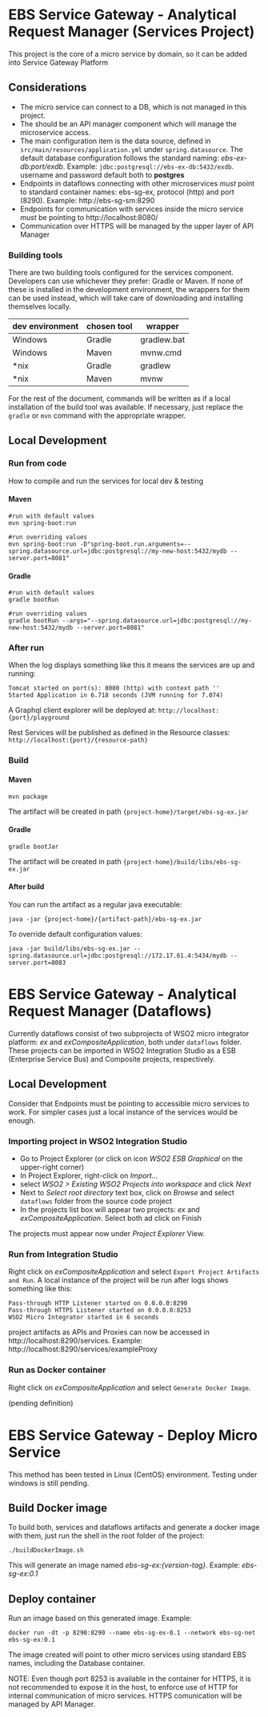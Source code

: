 # EBS Service Gateway - Analytical Request  Manager (Services Project)

This project is the core of a micro service by domain, so it can be added into Service Gateway Platform

## Considerations

 - The micro service can connect to a DB, which is not managed in this project.
 - The should be an API manager component which will manage the microservice access.
 - The main configuration item is the data source, defined in `` src/main/resources/application.yml `` under ``spring.datasource``. The default database configuration follows the standard naming: _ebs-ex-db:port/exdb_. Example: ``jdbc:postgresql://ebs-ex-db:5432/exdb``. username and password default both to **postgres**
 - Endpoints in dataflows connecting with other microservices _must_ point to standard container names: ebs-sg-ex, protocol (http) and port (8290). Example: http://ebs-sg-sm:8290
 - Endpoints for communication with services inside the micro service _must_ be pointing to http://localhost:8080/
 - Communication over HTTPS will be managed by the upper layer of API Manager

### Building tools

There are two building tools configured for the services component. Developers can use whichever they prefer: Gradle or Maven. If none of these is installed in the development environment, the wrappers for them can be used instead, which will take care of downloading and installing themselves locally.

|dev environment| chosen tool| wrapper
|--|--|--
|Windows|Gradle|gradlew.bat
|Windows|Maven |mvnw.cmd
|*nix   |Gradle|gradlew
|*nix   |Maven |mvnw

For the rest of the document, commands will be written as if a local installation of the build tool was available. If necessary, just replace the ``gradle`` or ``mvn`` command with the appropriate wrapper.

## Local Development

### Run from code

How to compile and run the services for local dev & testing
#### Maven

    #run with default values
    mvn spring-boot:run
    
    #run overriding values
    mvn spring-boot:run -D"spring-boot.run.arguments=--spring.datasource.url=jdbc:postgresql://my-new-host:5432/mydb --server.port=8081"
    
#### Gradle

	#run with default values
    gradle bootRun

	#run overriding values
	gradle bootRun --args="--spring.datasource.url=jdbc:postgresql://my-new-host:5432/mydb --server.port=8081"

### After run

When the log displays something like this it means the services are up and running:

    Tomcat started on port(s): 8080 (http) with context path ''
    Started Application in 6.718 seconds (JVM running for 7.074)

A Graphql client explorer will be deployed at: ``http://localhost:{port}/playground``

Rest Services will be published as defined in the Resource classes: ``http://localhost:{port}/{resource-path}``

### Build
#### Maven

    mvn package
The artifact will be created in path ``{project-home}/target/ebs-sg-ex.jar``
#### Gradle

    gradle bootJar
The artifact will be created in path ``{project-home}/build/libs/ebs-sg-ex.jar``

#### After build

You can run the artifact as a regular java executable:

    java -jar {project-home}/{artifact-path}/ebs-sg-ex.jar

To override default configuration values:
     
    java -jar build/libs/ebs-sg-ex.jar --spring.datasource.url=jdbc:postgresql://172.17.61.4:5434/mydb --server.port=8083
     

# EBS Service Gateway - Analytical Request  Manager (Dataflows)

Currently dataflows consist of two subprojects of WSO2 micro integrator platform: _ex_ and _exCompositeApplication_, both under ``dataflows`` folder. These projects can be imported in WSO2 Integration Studio as a ESB (Enterprise Service Bus) and Composite projects, respectively.

## Local Development
Consider that Endpoints must be pointing to accessible micro services to work. For simpler cases just a local instance of the services would be enough.

### Importing project in WSO2 Integration Studio
 - Go to Project Explorer (or click on icon  _WSO2 ESB Graphical_ on the upper-right corner)
 - In Project Explorer, right-click on _Import..._
 - select _WSO2 > Existing WSO2 Projects into workspace_ and click _Next_
 - Next to _Select root directory_ text box, click on _Browse_ and select ``dataflows`` folder from the source code project
 - In the projects list box will appear two projects: _ex_ and _exCompositeApplication_. Select both ad click on Finish

The projects must appear now under _Project Explorer_ View.

### Run from Integration Studio

Right click on _exCompositeApplication_ and select ``Export Project Artifacts and Run``. A local instance of the project will be run after logs shows something like this:

    Pass-through HTTP Listener started on 0.0.0.0:8290
    Pass-through HTTPS Listener started on 0.0.0.0:8253
    WSO2 Micro Integrator started in 6 seconds

project artifacts as APIs and Proxies can now be accessed in http://localhost:8290/services. Example: http://localhost:8290/services/exampleProxy

### Run as Docker container
Right click on _exCompositeApplication_ and select ``Generate Docker Image``.

(pending definition)

# EBS Service Gateway - Deploy Micro Service

This method has been tested in Linux (CentOS) environment. Testing under windows is still pending.
## Build Docker image
To build both, services and dataflows artifacts and generate a docker image with them, just run the shell in the root folder of the project:

    ./buildDockerImage.sh

This will generate an image named _ebs-sg-ex:{version-tag}_. Example: _ebs-sg-ex:0.1_

## Deploy container
Run an image based on this generated image. Example:

    docker run -dt -p 8290:8290 --name ebs-sg-ex-0.1 --network ebs-sg-net ebs-sg-ex:0.1

The image created will point to other micro services using standard EBS names, including the Database container.

NOTE: Even though port 8253 is available in the container for HTTPS, it is not recommended to expose it in the host, to enforce use of HTTP for internal communication of micro services. HTTPS comunication will be managed by API Manager.

